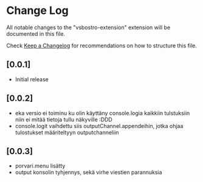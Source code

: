 # Change Log

All notable changes to the "vsbostro-extension" extension will be documented in this file.

Check [Keep a Changelog](http://keepachangelog.com/) for recommendations on how to structure this file.

## [0.0.1]

- Initial release

## [0.0.2]

- eka versio ei toiminu ku olin käyttäny console.logia kaikkiin tulstuksiin niin ei mitää tietoja tullu näkyville :DDD
- console.logit vaihdettu siis outputChannel.appendeihin, jotka ohjaa tulostukset määriteltyyn outputchanneliin

## [0.0.3]

- porvari.menu lisätty
- output konsolin tyhjennys, sekä virhe viestien parannuksia

